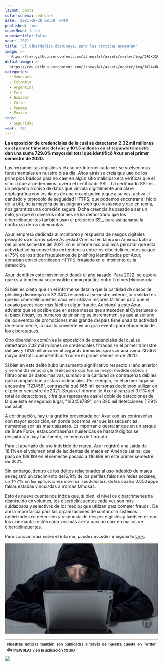 ```yaml
---
layout: posts
color-schema: red-dark
date: '2021-09-28 08:39 -0400'
published: true
superNews: false
superArticle: false
year: '2021'
title: 'El ciberdelito disminuye, pero las tácticas aumentan'
image: >-
  https://raw.githubusercontent.com/itnewslat/assets/master/img/540x320/Ciberdelincuencia-p.jpg
detail-image: >-
  https://raw.githubusercontent.com/itnewslat/assets/master/img/1024x680/Ciberdelincuencia-g.jpg
categories:
  - Venezuela
  - Colombia
  - Argentina
  - Perú
  - Ecuador
  - Chile
  - Panama
  - Mexico
tags:
  - Seguridad
week: '39'
---
```

**La exposición de credenciales de la cual se detectaron 2.32 mil millones en el primer trimestre del año y 181.5 millones en el segundo trimestre dan una suma 729.8% mayor del total que identificó Axur en el primer semestre de 2020.**

Las herramientas digitales y el uso del Internet cada vez se vuelven más fundamentales en nuestro día a día. Años atrás se creía que uno de los principios básicos para no caer en algún sitio malicioso era verificar que el sitio al que accedieramos tuviera el certificado SSL. Tal certificado SSL es un pequeño archivo de datos que vincula digitalmente una clave criptográfica con los datos de una organización y que a su vez, activa el candado y protocolo de seguridad HTTPS, que podemos encontrar al inicio de la URL de la mayoría de las páginas web que visitamos y que en teoría, nos garantiza una conexión segura. Dicha creencia ha pasado a ser un mito, ya que en diversos informes se ha demostrado que los ciberdelincuentes también usan el protocolo SSL, para así ganarse la confianza de los cibernautas. 

Axur, empresa dedicada al monitoreo y respuesta de riesgos digitales presentó su informe sobre Actividad Criminal en Línea en América Latina del primer semestre del 2021. En el informe nos pudimos percatar que esta actividad se ha convertido en tendencia entre los ciberdelincuentes ya que el 75% de los sitios fraudulentos de phishing identificados por Axur, contaban con el certificado HTTPS instalado en el momento de la detección.

Axur identificó este movimiento desde el año pasado. Para 2022, se espera que esta tendencia se consolide como práctica entre la ciberdelincuencia.

Si bien es cierto que en el informe se detalla que la cantidad de casos de phishing disminuyó un 32.04% respecto al semestre anterior, la realidad es que los ciberdelincuentes cada vez utilizan mejores tácticas para que el usuario pueda caer más fácil en algún fraude. Adicional a esto Axur advierte que es posible que en estos meses que anteceden al Cyberlunes o el Black Friday, los números de phishing se incrementen, ya que al ser uno de los eventos de promociones más grande del país tiene una alta actividad de e-commerce, lo cual lo convierte en un gran evento para el aumento de los ciberataques.

Otro ciberdelito común es la exposición de credenciales del cual se detectaron 2.32 mil millones de credenciales filtradas en el primer trimestre del año y 181.5 millones en el segundo trimestre, que dan una suma 729.8% mayor del total que identificó Axur en el primer semestre de 2020.

Si bien en este delito hubo un aumento significativo respecto al año anterior y no una disminución, la realidad es que fue en mayor medida debido a filtraciones de datos masivas, sumado a la cantidad de contraseñas débiles que acompañaban a estas credenciales. Por ejemplo, en el primer lugar se encuentra  “123456”, contraseña qué 665 mil personas decidieron utilizar en el primer semestre de 2021. Según el informe de Axur alcanza el 37.1% del total de detecciones, cifra que representa casi el doble de detecciones de la que está en segundo lugar, "123456789", con 320 mil detecciones (17.9% del total) 

A continuación, hay una gráfica presentada por Axur con las contraseñas con mayor exposición, en donde podemos ver que las secuencias numéricas son las más utilizadas. Es importante destacar que en un ataque de Brute Force, estas contraseñas numéricas de hasta 9 dígitos se descubrirán muy fácilmente, en menos de 1 minuto.
 
Para el apartado de uso indebido de marca, Axur registró una caída de 18.1% en el volumen total de incidentes de marca en América Latina, que pasó de 138.199 en el semestre pasado a 116.999 en este primer semestre de 2021.

Sin embargo, dentro de los delitos relacionados al uso indebido de marca se registró un crecimiento del 6.9% de los perfiles falsos en redes sociales, un 14.7% en las aplicaciones móviles fraudulentas, de las cuales 3.356 apps falsas estaban vinculadas a marcas famosas.

Esto de nueva cuenta nos indica que, si bien, el nivel de cibercrímenes ha disminuido en volumen, los ciberdelincuentes cada vez son más cuidadosos y selectivos de los medios que utilizan para cometer fraude . De ahí la importancia para las organizaciones de contar con sistemas optimizados de detección y respuesta de riesgos digitales y también de que los cibernautas estén cada vez más alerta para no caer en manos de ciberdelincuentes.

Para conocer más sobre el informe, puedes acceder al siguiente [Link](https://conteudo.axur.com/es/actividad-criminal-en-linea-en-america-latina-1er-semestre-2021).

![](https://raw.githubusercontent.com/itnewslat/assets/master/img/540x320/Ciberdelincuencia-p.jpg)

<table style="height: 42px;" width="569">
<tbody>
<tr>
<td style="text-align: justify;"><sub><strong>Nuestras noticias también son publicadas a través de nuestra cuenta en Twitter <a href="https://twitter.com/itnewslat?lang=es">@ITNEWSLAT</a> y en la aplicación <a href="https://squidapp.co/en/">SQUID</a></strong></sub></td>
</tr>
</tbody>
</table>

<img src="https://tracker.metricool.com/c3po.jpg?hash=56f88a41e39ab42c063cc51676587a04"/>
